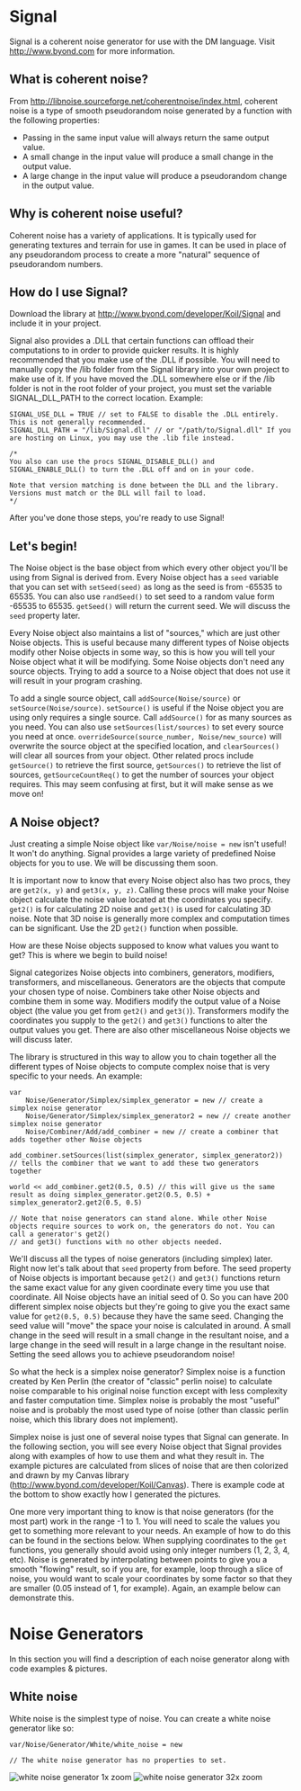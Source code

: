 Signal
======
Signal is a coherent noise generator for use with the DM language. Visit http://www.byond.com for more information.

What is coherent noise?
-----------------------
From http://libnoise.sourceforge.net/coherentnoise/index.html, coherent noise is a type of smooth pseudorandom noise
generated by a function with the following properties:
* Passing in the same input value will always return the same output value.
* A small change in the input value will produce a small change in the output value.
* A large change in the input value will produce a pseudorandom change in the output value.

Why is coherent noise useful?
-----------------------------
Coherent noise has a variety of applications. It is typically used for generating textures and terrain for use in
games. It can be used in place of any pseudorandom process to create a more "natural" sequence of
pseudorandom numbers.

How do I use Signal?
--------------------
Download the library at http://www.byond.com/developer/Koil/Signal and include it in your project.

Signal also provides a .DLL that certain functions can offload their computations to in order to provide quicker
results. It is highly recommended that you make use of the .DLL if possible. You will need to manually copy the
/lib folder from the Signal library into your own project to make use of it. If you have moved the .DLL somewhere
else or if the /lib folder is not in the root folder of your project, you must set the variable SIGNAL_DLL_PATH
to the correct location. Example:

```dm
SIGNAL_USE_DLL = TRUE // set to FALSE to disable the .DLL entirely. This is not generally recommended.
SIGNAL_DLL_PATH = "/lib/Signal.dll" // or "/path/to/Signal.dll" If you are hosting on Linux, you may use the .lib file instead.

/*
You also can use the procs SIGNAL_DISABLE_DLL() and SIGNAL_ENABLE_DLL() to turn the .DLL off and on in your code.

Note that version matching is done between the DLL and the library. Versions must match or the DLL will fail to load.
*/
```

After you've done those steps, you're ready to use Signal!

Let's begin!
------------
The Noise object is the base object from which every other object you'll be using from Signal is derived from. Every
Noise object has a `seed` variable that you can set with `setSeed(seed)` as long as the seed is from -65535 to 65535.
You can also use `randSeed()` to set seed to a random value form -65535 to 65535. `getSeed()` will return the current
seed. We will discuss the `seed` property later.

Every Noise object also maintains a list of "sources," which are just other Noise objects. This is useful because
many different types of Noise objects modify other Noise objects in some way, so this is how you will tell your
Noise object what it will be modifying. Some Noise objects don't need any source objects. Trying to add a source to a Noise
object that does not use it will result in your program crashing.

To add a single source object, call `addSource(Noise/source)` or `setSource(Noise/source)`. `setSource()` is useful if
the Noise object you are using only requires a single source. Call `addSource()` for as many sources as you need. You can
also use `setSources(list/sources)` to set every source you need at once. `overrideSource(source_number, Noise/new_source)`
will overwrite the source object at the specified location, and `clearSources()` will clear all sources from your
object. Other related procs include `getSource()` to retrieve the first source, `getSources()` to retrieve the list of sources,
`getSourceCountReq()` to get the number of sources your object requires. This may seem confusing at first, but it will make
sense as we move on!

A Noise object?
---------------
Just creating a simple Noise object like `var/Noise/noise = new` isn't useful! It won't do anything. Signal provides a large
variety of predefined Noise objects for you to use. We will be discussing them soon.

It is important now to know that every Noise object also has two procs, they are `get2(x, y)` and `get3(x, y, z)`. Calling
these procs will make your Noise object calculate the noise value located at the coordinates you specify. `get2()` is for
calculating 2D noise and `get3()` is used for calculating 3D noise. Note that 3D noise is generally more complex and computation
times can be significant. Use the 2D `get2()` function when possible.

How are these Noise objects supposed to know what values you want to get? This is where we begin to build noise!

Signal categorizes Noise objects into combiners, generators, modifiers, transformers, and miscellaneous. Generators are the objects
that compute your chosen type of noise. Combiners take other Noise objects and combine them in some way. Modifiers modify the output
value of a Noise object (the value you get from `get2()` and `get3()`). Transformers modify the coordinates you supply to the `get2()`
and `get3()` functions to alter the output values you get. There are also other miscellaneous Noise objects we will discuss later.

The library is structured in this way to allow you to chain together all the different types of Noise objects to compute complex
noise that is very specific to your needs. An example:

```dm
var
	Noise/Generator/Simplex/simplex_generator = new // create a simplex noise generator
	Noise/Generator/Simplex/simplex_generator2 = new // create another simplex noise generator
	Noise/Combiner/Add/add_combiner = new // create a combiner that adds together other Noise objects

add_combiner.setSources(list(simplex_generator, simplex_generator2)) // tells the combiner that we want to add these two generators together

world << add_combiner.get2(0.5, 0.5) // this will give us the same result as doing simplex_generator.get2(0.5, 0.5) + simplex_generator2.get2(0.5, 0.5)

// Note that noise generators can stand alone. While other Noise objects require sources to work on, the generators do not. You can call a generator's get2()
// and get3() functions with no other objects needed.
```

We'll discuss all the types of noise generators (including simplex) later. Right now let's talk about that `seed` property from before. The
seed property of Noise objects is important because `get2()` and `get3()` functions return the same exact value for any given coordinate every
time you use that coordinate. All Noise objects have an initial seed of 0. So you can have 200 different simplex noise objects but they're going
to give you the exact same value for `get2(0.5, 0.5)` because they have the same seed. Changing the seed value will "move" the space your noise
is calculated in around. A small change in the seed will result in a small change in the resultant noise, and a large change in the seed will result in a
large change in the resultant noise. Setting the seed allows you to achieve pseudorandom noise!

So what the heck is a simplex noise generator? Simplex noise is a function created by Ken Perlin (the creator of "classic" perlin noise) to calculate
noise comparable to his original noise function except with less complexity and faster computation time. Simplex noise is probably the most "useful" noise
and is probably the most used type of noise (other than classic perlin noise, which this library does not implement).

Simplex noise is just one of several noise types that Signal can generate. In the following section, you will see every Noise object that Signal provides
along with examples of how to use them and what they result in. The example pictures are calculated from slices of noise that are then colorized and drawn
by my Canvas library (http://www.byond.com/developer/Koil/Canvas). There is example code at the bottom to show exactly how I generated the pictures.

One more very important thing to know is that noise generators (for the most part) work in the range -1 to 1. You will need to scale the values you get to
something more relevant to your needs. An example of how to do this can be found in the sections below. When supplying coordinates to the `get` functions,
you generally should avoid using only integer numbers (1, 2, 3, 4, etc). Noise is generated by interpolating between points to give you a smooth "flowing"
result, so if you are, for example, loop through a slice of noise, you would want to scale your coordinates by some factor so that they are smaller (0.05 instead
of 1, for example). Again, an example below can demonstrate this.

Noise Generators
================
In this section you will find a description of each noise generator along with code examples & pictures.

White noise
-----------
White noise is the simplest type of noise. You can create a white noise generator like so:

```dm
var/Noise/Generator/White/white_noise = new

// The white noise generator has no properties to set.
```

![white noise generator 1x zoom](http://i.imgur.com/x5cpM5I.png "1x zoomed white noise")
![white noise generator 32x zoom](http://i.imgur.com/X9Xd3G6.png "32x zoomed white noise")
